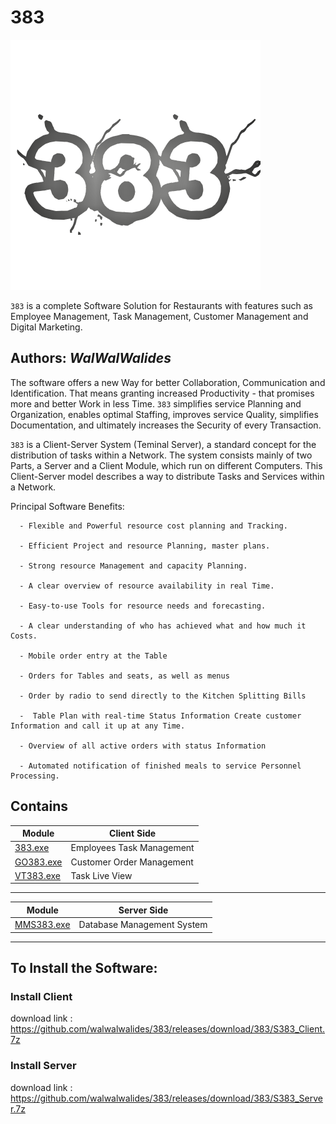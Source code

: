 # 383
![](383.png)

`383` is a complete Software Solution for Restaurants with features such as Employee Management, Task Management, Customer Management and Digital Marketing.


**Authors:**  *WalWalWalides*
------

The software offers a new Way for better Collaboration, Communication and Identification. That means granting increased Productivity - that promises more and better Work in less Time.
`383` simplifies service Planning and Organization, enables optimal Staffing, improves service Quality, simplifies Documentation, and ultimately increases the Security of every Transaction.

`383` is a Client-Server System (Teminal Server), a standard concept for the distribution of tasks within a Network.
The system consists mainly of two Parts, a Server and a Client Module, which run on different Computers.
This Client-Server model describes a way to distribute Tasks and Services within a Network.


Principal Software Benefits:

      - Flexible and Powerful resource cost planning and Tracking.

      - Efficient Project and resource Planning, master plans.

      - Strong resource Management and capacity Planning.

      - A clear overview of resource availability in real Time.

      - Easy-to-use Tools for resource needs and forecasting.

      - A clear understanding of who has achieved what and how much it Costs.

      - Mobile order entry at the Table

      - Orders for Tables and seats, as well as menus

      - Order by radio to send directly to the Kitchen Splitting Bills

      -  Table Plan with real-time Status Information Create customer Information and call it up at any Time.

      - Overview of all active orders with status Information

      - Automated notification of finished meals to service Personnel Processing.
    
    


## Contains

| Module | Client Side | 
| --- | --- |
|[383.exe](https://github.com/walwalwalides/383/tree/master/Client/383)|Employees Task Management       |
|[GO383.exe](https://github.com/walwalwalides/383/tree/master/Client/GO383)| Customer Order Management  |
|[VT383.exe](https://github.com/walwalwalides/383/tree/master/Client/VT383)| Task Live View             |

------

| Module | Server Side | 
| --- | --- |
|[MMS383.exe](https://github.com/walwalwalides/383/tree/master/Server/MMS383)|Database Management System|

------

## To Install the Software:

### Install Client 
download link : https://github.com/walwalwalides/383/releases/download/383/S383_Client.7z

### Install Server
download link : https://github.com/walwalwalides/383/releases/download/383/S383_Server.7z


